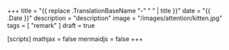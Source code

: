 +++
title = "{{ replace .TranslationBaseName "-" " " | title }}"
date =  "{{ .Date }}"
description = "description"
image = "/images/attention/kitten.jpg"
tags = [ "remark" ]
draft = true

[scripts]
  mathjax = false
  mermaidjs = false
+++












<!-- eof -->
